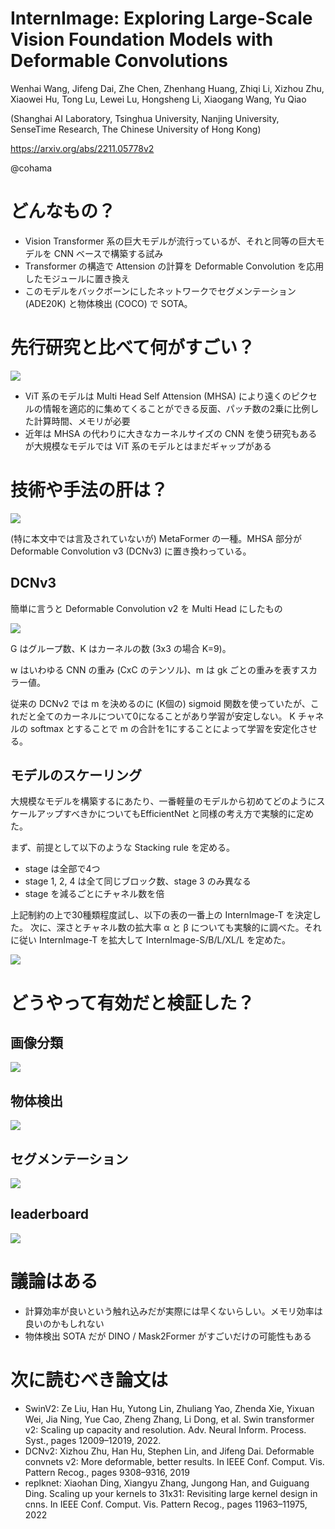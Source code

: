 InternImage: Exploring Large-Scale Vision Foundation Models with Deformable Convolutions
====
Wenhai Wang, Jifeng Dai, Zhe Chen, Zhenhang Huang, Zhiqi Li, Xizhou Zhu, Xiaowei Hu, Tong Lu, Lewei Lu, Hongsheng Li, Xiaogang Wang, Yu Qiao

(Shanghai AI Laboratory, Tsinghua University, Nanjing University, SenseTime Research, The Chinese University of Hong Kong)

https://arxiv.org/abs/2211.05778v2

@cohama

# どんなもの？

- Vision Transformer 系の巨大モデルが流行っているが、それと同等の巨大モデルを CNN ベースで構築する試み
- Transformer の構造で Attension の計算を Deformable Convolution を応用したモジュールに置き換え
- このモデルをバックボーンにしたネットワークでセグメンテーション (ADE20K) と物体検出 (COCO) で SOTA。

# 先行研究と比べて何がすごい？

![](./internimage/comparison.png)

- ViT 系のモデルは Multi Head Self Attension (MHSA) により遠くのピクセルの情報を適応的に集めてくることができる反面、パッチ数の2乗に比例した計算時間、メモリが必要
- 近年は MHSA の代わりに大きなカーネルサイズの CNN を使う研究もあるが大規模なモデルでは ViT 系のモデルとはまだギャップがある

# 技術や手法の肝は？

![](./internimage/arch.png)

(特に本文中では言及されていないが) MetaFormer の一種。MHSA 部分が Deformable Convolution v3 (DCNv3) に置き換わっている。

## DCNv3

簡単に言うと Deformable Convolution v2 を Multi Head にしたもの

![](./internimage/dcn_eq.png)

G はグループ数、K はカーネルの数 (3x3 の場合 K=9)。

w はいわゆる CNN の重み (CxC のテンソル)、m は gk ごとの重みを表すスカラー値。

従来の DCNv2 では m を決めるのに (K個の) sigmoid 関数を使っていたが、これだと全てのカーネルについて0になることがあり学習が安定しない。
K チャネルの softmax とすることで m の合計を1にすることによって学習を安定化させる。

## モデルのスケーリング


大規模なモデルを構築するにあたり、一番軽量のモデルから初めてどのようにスケールアップすべきかについてもEfficientNet と同様の考え方で実験的に定めた。

まず、前提として以下のような Stacking rule を定める。

- stage は全部で4つ
- stage 1, 2, 4 は全て同じブロック数、stage 3 のみ異なる
- stage を減るごとにチャネル数を倍

上記制約の上で30種類程度試し、以下の表の一番上の InternImage-T を決定した。
次に、深さとチャネル数の拡大率 α と β についても実験的に調べた。それに従い InternImage-T を拡大して InternImage-S/B/L/XL/L を定めた。

![](./internimage/stacking_rule.png)


# どうやって有効だと検証した？

## 画像分類

![](./internimage/result_imagenet.png)

## 物体検出

![](./internimage/result_coco.png)

## セグメンテーション

![](./internimage/result_ade20k.png)

## leaderboard

![](./internimage/result_paperswithcode.png)

# 議論はある

- 計算効率が良いという触れ込みだが実際には早くないらしい。メモリ効率は良いのかもしれない
- 物体検出 SOTA だが DINO / Mask2Former がすごいだけの可能性もある

# 次に読むべき論文は

- SwinV2: Ze Liu, Han Hu, Yutong Lin, Zhuliang Yao, Zhenda Xie, Yixuan Wei, Jia Ning, Yue Cao, Zheng Zhang, Li Dong, et al. Swin transformer v2: Scaling up capacity and resolution. Adv. Neural Inform. Process. Syst., pages 12009–12019, 2022.
- DCNv2: Xizhou Zhu, Han Hu, Stephen Lin, and Jifeng Dai. Deformable convnets v2: More deformable, better results. In IEEE Conf. Comput. Vis. Pattern Recog., pages 9308–9316, 2019
- replknet: Xiaohan Ding, Xiangyu Zhang, Jungong Han, and Guiguang Ding. Scaling up your kernels to 31x31: Revisiting large kernel design in cnns. In IEEE Conf. Comput. Vis. Pattern Recog., pages 11963–11975, 2022
